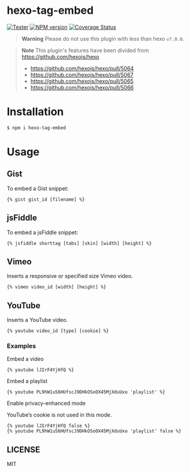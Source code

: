 # hexo-tag-embed

[![Tester](https://github.com/hexojs/hexo-tag-embed/actions/workflows/tester.yml/badge.svg)](https://github.com/hexojs/hexo-tag-embed/actions/workflows/tester.yml)
[![NPM version](https://badge.fury.io/js/hexo-tag-embed.svg)](https://www.npmjs.com/package/hexo-tag-embed)
[![Coverage Status](https://img.shields.io/coveralls/hexojs/hexo-tag-embed.svg)](https://coveralls.io/r/hexojs/hexo-tag-embed?branch=main)

> **Warning**
> Please do not use this plugin with less than hexo `v7.0.0`.

> **Note**
> This plugin's features have been divided from https://github.com/hexojs/hexo
>
> - https://github.com/hexojs/hexo/pull/5064
> - https://github.com/hexojs/hexo/pull/5067
> - https://github.com/hexojs/hexo/pull/5065
> - https://github.com/hexojs/hexo/pull/5066

# Installation

```sh
$ npm i hexo-tag-embed
```

# Usage

## Gist

To embed a Gist snippet:

```ejs
{% gist gist_id [filename] %}
```

## jsFiddle

To embed a jsFiddle snippet:

```ejs
{% jsfiddle shorttag [tabs] [skin] [width] [height] %}
```

## Vimeo

Inserts a responsive or specified size Vimeo video.

```ejs
{% vimeo video_id [width] [height] %}
```

## YouTube

Inserts a YouTube video.

```ejs
{% youtube video_id [type] [cookie] %}
```

### Examples

Embed a video

```ejs
{% youtube lJIrF4YjHfQ %}
```

Embed a playlist

```ejs
{% youtube PL9hW1uS6HUfscJ9DHkOSoOX45MjXduUxo 'playlist' %}
```

Enable privacy-enhanced mode

YouTube’s cookie is not used in this mode.

```ejs
{% youtube lJIrF4YjHfQ false %}
{% youtube PL9hW1uS6HUfscJ9DHkOSoOX45MjXduUxo 'playlist' false %}
```

## LICENSE

MIT